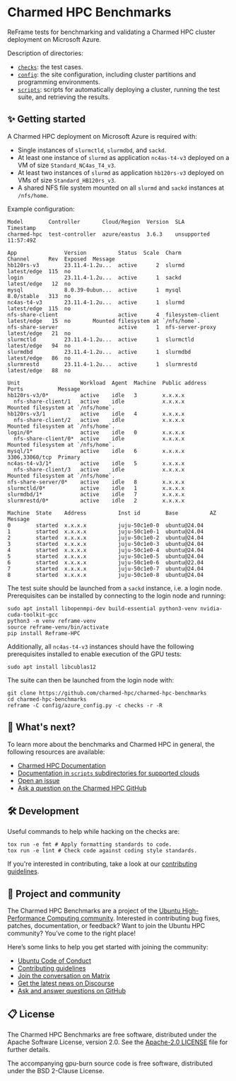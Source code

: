 # Charmed HPC Benchmarks

ReFrame tests for benchmarking and validating a Charmed HPC cluster deployment on Microsoft Azure.

Description of directories:

* [`checks`](./checks): the test cases.
* [`config`](./config): the site configuration, including cluster partitions and programming
environments.
* [`scripts`](./scripts): scripts for automatically deploying a cluster, running the test suite,
and retrieving the results.

## ✨ Getting started

A Charmed HPC deployment on Microsoft Azure is required with:

* Single instances of `slurmctld`, `slurmdbd`, and `sackd`.
* At least one instance of `slurmd` as application `nc4as-t4-v3` deployed on a VM of size `Standard_NC4as_T4_v3`.
* At least two instances of `slurmd` as application `hb120rs-v3` deployed on VMs of size `Standard_HB120rs_v3`.
* A shared NFS file system mounted on all `slurmd` and `sackd` instances at `/nfs/home`.

Example configuration:

```shell
Model        Controller       Cloud/Region  Version  SLA          Timestamp
charmed-hpc  test-controller  azure/eastus  3.6.3    unsupported  11:57:49Z

App               Version          Status  Scale  Charm              Channel      Rev  Exposed  Message
hb120rs-v3        23.11.4-1.2u...  active      2  slurmd             latest/edge  115  no
login             23.11.4-1.2u...  active      1  sackd              latest/edge   12  no
mysql             8.0.39-0ubun...  active      1  mysql              8.0/stable   313  no
nc4as-t4-v3       23.11.4-1.2u...  active      1  slurmd             latest/edge  115  no
nfs-share-client                   active      4  filesystem-client  latest/edge   15  no       Mounted filesystem at `/nfs/home`.
nfs-share-server                   active      1  nfs-server-proxy   latest/edge   21  no
slurmctld         23.11.4-1.2u...  active      1  slurmctld          latest/edge   94  no
slurmdbd          23.11.4-1.2u...  active      1  slurmdbd           latest/edge   86  no
slurmrestd        23.11.4-1.2u...  active      1  slurmrestd         latest/edge   88  no

Unit                   Workload  Agent  Machine  Public address   Ports           Message
hb120rs-v3/0*          active    idle   3        x.x.x.x
  nfs-share-client/1   active    idle            x.x.x.x                          Mounted filesystem at `/nfs/home`.
hb120rs-v3/1           active    idle   4        x.x.x.x
  nfs-share-client/2   active    idle            x.x.x.x                          Mounted filesystem at `/nfs/home`.
login/0*               active    idle   0        x.x.x.x
  nfs-share-client/0*  active    idle            x.x.x.x                          Mounted filesystem at `/nfs/home`.
mysql/1*               active    idle   6        x.x.x.x          3306,33060/tcp  Primary
nc4as-t4-v3/1*         active    idle   5        x.x.x.x
  nfs-share-client/3   active    idle            x.x.x.x                          Mounted filesystem at `/nfs/home`.
nfs-share-server/0*    active    idle   8        x.x.x.x
slurmctld/0*           active    idle   1        x.x.x.x
slurmdbd/1*            active    idle   7        x.x.x.x
slurmrestd/0*          active    idle   2        x.x.x.x

Machine  State    Address          Inst id        Base          AZ  Message
0        started  x.x.x.x          juju-50c1e0-0  ubuntu@24.04
1        started  x.x.x.x          juju-50c1e0-1  ubuntu@24.04
2        started  x.x.x.x          juju-50c1e0-2  ubuntu@24.04
3        started  x.x.x.x          juju-50c1e0-3  ubuntu@24.04
4        started  x.x.x.x          juju-50c1e0-4  ubuntu@24.04
5        started  x.x.x.x          juju-50c1e0-5  ubuntu@24.04
6        started  x.x.x.x          juju-50c1e0-6  ubuntu@22.04
7        started  x.x.x.x          juju-50c1e0-7  ubuntu@24.04
8        started  x.x.x.x          juju-50c1e0-8  ubuntu@24.04
```

The test suite should be launched from a `sackd` instance, i.e. a login node. Prerequisites can be
installed by connecting to the login node and running:

```shell
sudo apt install libopenmpi-dev build-essential python3-venv nvidia-cuda-toolkit-gcc
python3 -m venv reframe-venv
source reframe-venv/bin/activate
pip install Reframe-HPC
```

Additionally, all `nc4as-t4-v3` instances should have the following prerequisites installed to
enable execution of the GPU tests:

```shell
sudo apt install libcublas12
```

The suite can then be launched from the login node with:

```shell
git clone https://github.com/charmed-hpc/charmed-hpc-benchmarks
cd charmed-hpc-benchmarks
reframe -C config/azure_config.py -c checks -r -R
```

## 🤔 What's next?

To learn more about the benchmarks and Charmed HPC in general, the following resources are available:

* [Charmed HPC Documentation](https://canonical-charmed-hpc.readthedocs-hosted.com/en/latest)
* [Documentation in `scripts` subdirectories for supported clouds](./scripts)
* [Open an issue](https://github.com/charmed-hpc/charmed-hpc-benchmarks/issues/new?title=ISSUE+TITLE&body=*Please+describe+your+issue*)
* [Ask a question on the Charmed HPC GitHub](https://github.com/orgs/charmed-hpc/discussions/categories/q-a)

## 🛠️ Development

Useful commands to help while hacking on the checks are:

```shell
tox run -e fmt # Apply formatting standards to code.
tox run -e lint # Check code against coding style standards.
```

If you're interested in contributing, take a look at our [contributing guidelines](./CONTRIBUTING.md).

## 🤝 Project and community

The Charmed HPC Benchmarks are a project of the [Ubuntu High-Performance Computing community](https://ubuntu.com/community/governance/teams/hpc). Interested in contributing bug fixes, patches, documentation, or feedback? Want to join the Ubuntu HPC community? You’ve come to the right place!

Here’s some links to help you get started with joining the community:

* [Ubuntu Code of Conduct](https://ubuntu.com/community/ethos/code-of-conduct)
* [Contributing guidelines](./CONTRIBUTING.md)
* [Join the conversation on Matrix](https://matrix.to/#/#hpc:ubuntu.com)
* [Get the latest news on Discourse](https://discourse.ubuntu.com/c/hpc/151)
* [Ask and answer questions on GitHub](https://github.com/orgs/charmed-hpc/discussions/categories/q-a)

## 📋 License

The Charmed HPC Benchmarks are free software, distributed under the Apache Software License, version 2.0.
See the [Apache-2.0 LICENSE](./LICENSE) file for further details.

The accompanying gpu-burn source code is free software, distributed under the BSD 2-Clause License.
